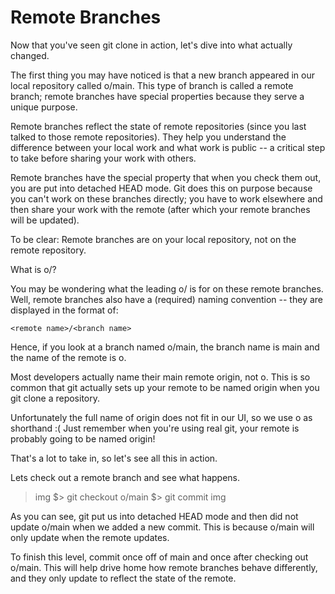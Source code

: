 # Remote Branches

Now that you've seen git clone in action, let's dive into what actually changed.

The first thing you may have noticed is that a new branch appeared in our local repository called o/main. This type of branch is called a remote branch; remote branches have special properties because they serve a unique purpose.

Remote branches reflect the state of remote repositories (since you last talked to those remote repositories). They help you understand the difference between your local work and what work is public -- a critical step to take before sharing your work with others.

Remote branches have the special property that when you check them out, you are put into detached HEAD mode. Git does this on purpose because you can't work on these branches directly; you have to work elsewhere and then share your work with the remote (after which your remote branches will be updated).

To be clear: Remote branches are on your local repository, not on the remote repository.

What is o/?

You may be wondering what the leading o/ is for on these remote branches. Well, remote branches also have a (required) naming convention -- they are displayed in the format of:

    <remote name>/<branch name>

Hence, if you look at a branch named o/main, the branch name is main and the name of the remote is o.

Most developers actually name their main remote origin, not o. This is so common that git actually sets up your remote to be named origin when you git clone a repository.

Unfortunately the full name of origin does not fit in our UI, so we use o as shorthand :( Just remember when you're using real git, your remote is probably going to be named origin!

That's a lot to take in, so let's see all this in action.


Lets check out a remote branch and see what happens.

>img
$> git checkout o/main
$> git commit
>img

As you can see, git put us into detached HEAD mode and then did not update o/main when we added a new commit. This is because o/main will only update when the remote updates.

To finish this level, commit once off of main and once after checking out o/main. This will help drive home how remote branches behave differently, and they only update to reflect the state of the remote.

